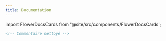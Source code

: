 ```yaml
---
title: Documentation
---
```


import FlowerDocsCards from '@site/src/components/FlowerDocsCards';

```xml
<!-- Commentaire nettoyé -->
```
